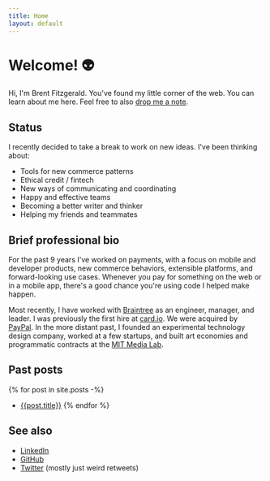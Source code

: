 ```yaml
---
title: Home
layout: default
---
```


# Welcome! 👽

Hi, I'm Brent Fitzgerald. You've found my little corner of the web. You can learn about me here. Feel free to also [drop me a note](mailto:&#098;+&#119;&#101;&#098;&#099;&#111;&#110;&#116;&#097;&#099;&#116;&#064;&#098;&#114;&#101;&#110;&#116;&#102;&#105;&#116;&#122;&#103;&#101;&#114;&#097;&#108;&#100;&#046;&#099;&#111;&#109;).

## Status

I recently decided to take a break to work on new ideas. I've been thinking about:

- Tools for new commerce patterns
- Ethical credit / fintech
- New ways of communicating and coordinating
- Happy and effective teams
- Becoming a better writer and thinker
- Helping my friends and teammates

## Brief professional bio

For the past 9 years I've worked on payments, with a focus on mobile and developer products, new commerce behaviors, extensible platforms, and forward-looking use cases. Whenever you pay for something on the web or in a mobile app, there's a good chance you're using code I helped make happen.

Most recently, I have worked with [Braintree](https://braintreepayments.com) as an engineer, manager, and leader. I was previously the first hire at [card.io](https://card.io). We were acquired by [PayPal](https://paypal.com/). In the more distant past, I founded an experimental technology design company, worked at a few startups, and built art economies and programmatic contracts at the [MIT Media Lab](https://www.media.mit.edu/).




## Past posts

{% for post in site.posts -%}
- [{{post.title}}]({{post.url}})
{% endfor %}  

## See also

- [LinkedIn](https://www.linkedin.com/in/brentfitzgerald/)
- [GitHub](https://github.com/burnto)
- [Twitter](https://twitter.com/burnto) (mostly just weird retweets)